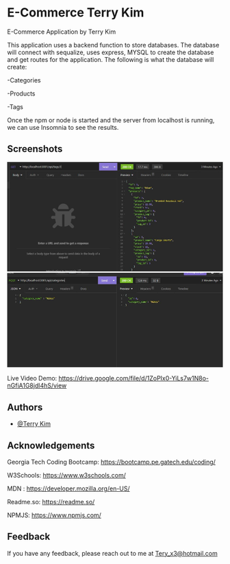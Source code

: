 
# E-Commerce Terry Kim
E-Commerce Application by Terry Kim

This application uses a backend function to store databases. The database will connect with sequalize, uses express, MYSQL to create the database and get routes for the application.
The following is what the database will create:

-Categories

-Products

-Tags


Once the npm or node is started and the server from localhost is running, we can use Insomnia to see the results.



## Screenshots

![App Screenshot](./readmeexample1.JPG)
![App Screenshot](./readmeexample2.JPG)

Live Video Demo: https://drive.google.com/file/d/1ZoPIx0-YiLs7w1N8o-nGfiA1G8jdl4hS/view


## Authors

- [@Terry Kim](https://github.com/TeryKing)


## Acknowledgements

Georgia Tech Coding Bootcamp: https://bootcamp.pe.gatech.edu/coding/

W3Schools: https://www.w3schools.com/

MDN : https://developer.mozilla.org/en-US/

Readme.so: https://readme.so/

NPMJS: https://www.npmjs.com/
## Feedback

If you have any feedback, please reach out to me at Tery_x3@hotmail.com

